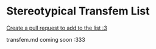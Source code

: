 # Stereotypical Transfem List

[Create a pull request to add to the list :3](https://github.com/NavaShield/transfem-stereotype/compare)

transfem.md coming soon :333

